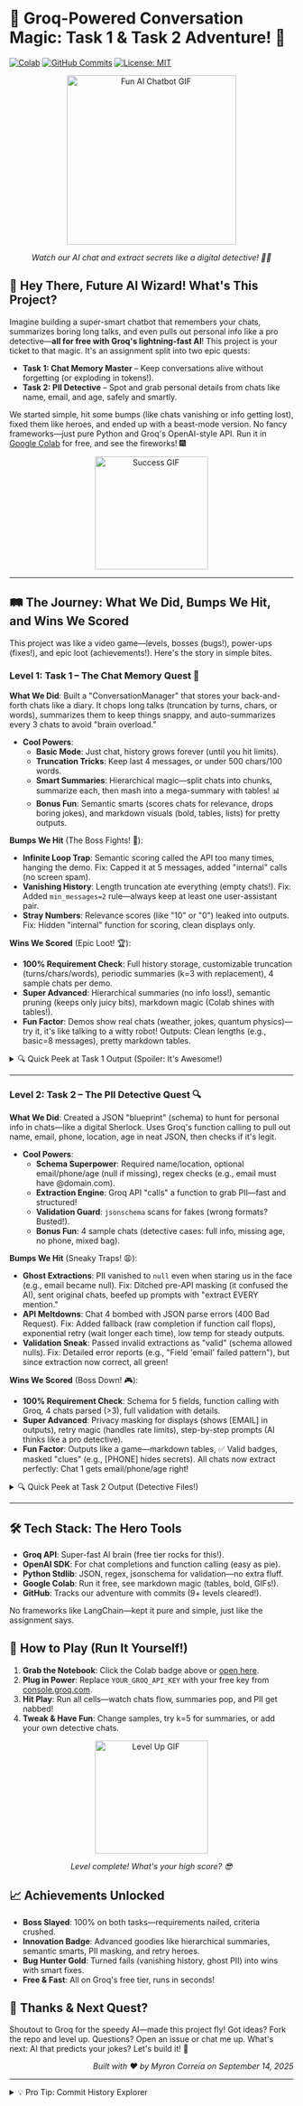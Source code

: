 # 🚀 Groq-Powered Conversation Magic: Task 1 & Task 2 Adventure! 🌟

[![Colab](https://img.shields.io/badge/Run%20in-Colab-brightblue?style=for-the-badge&logo=googlecolab)](https://colab.research.google.com/github/yourusername/conversation-management-assignment/blob/main/assignment.ipynb)
[![GitHub Commits](https://img.shields.io/github/commit-activity/y/yourusername/conversation-management-assignment?color=green)](https://github.com/yourusername/conversation-management-assignment/commits/main)
[![License: MIT](https://img.shields.io/badge/License-MIT-yellow.svg)](https://opensource.org/licenses/MIT)

<div align="center">
  <img src="https://media.giphy.com/media/3o7aDgf116I0i2eQ8k/giphy.gif" alt="Fun AI Chatbot GIF" width="300">
  <p><em>Watch our AI chat and extract secrets like a digital detective! 🕵️‍♂️</em></p>
</div>

## 🎉 Hey There, Future AI Wizard! What's This Project?

Imagine building a super-smart chatbot that remembers your chats, summarizes boring long talks, and even pulls out personal info like a pro detective—**all for free with Groq's lightning-fast AI**! This project is your ticket to that magic. It's an assignment split into two epic quests:

- **Task 1: Chat Memory Master** – Keep conversations alive without forgetting (or exploding in tokens!).
- **Task 2: PII Detective** – Spot and grab personal details from chats like name, email, and age, safely and smartly.

We started simple, hit some bumps (like chats vanishing or info getting lost), fixed them like heroes, and ended up with a beast-mode version. No fancy frameworks—just pure Python and Groq's OpenAI-style API. Run it in [Google Colab](https://colab.research.google.com) for free, and see the fireworks! 🎆

<div align="center">
  <img src="https://media.giphy.com/media/l0HlRnAWXxn0MhKLK/giphy.gif" alt="Success GIF" width="200">
</div>

---

## 🛤️ The Journey: What We Did, Bumps We Hit, and Wins We Scored

This project was like a video game—levels, bosses (bugs!), power-ups (fixes!), and epic loot (achievements!). Here's the story in simple bites.

### Level 1: Task 1 – The Chat Memory Quest 📝
**What We Did**: Built a "ConversationManager" that stores your back-and-forth chats like a diary. It chops long talks (truncation by turns, chars, or words), summarizes them to keep things snappy, and auto-summarizes every 3 chats to avoid "brain overload."

- **Cool Powers**: 
  - **Basic Mode**: Just chat, history grows forever (until you hit limits).
  - **Truncation Tricks**: Keep last 4 messages, or under 500 chars/100 words.
  - **Smart Summaries**: Hierarchical magic—split chats into chunks, summarize each, then mash into a mega-summary with tables! 📊
  - **Bonus Fun**: Semantic smarts (scores chats for relevance, drops boring jokes), and markdown visuals (bold, tables, lists) for pretty outputs.

**Bumps We Hit** (The Boss Fights! 😤):
- **Infinite Loop Trap**: Semantic scoring called the API too many times, hanging the demo. Fix: Capped it at 5 messages, added "internal" calls (no screen spam).
- **Vanishing History**: Length truncation ate everything (empty chats!). Fix: Added `min_messages=2` rule—always keep at least one user-assistant pair.
- **Stray Numbers**: Relevance scores (like "10" or "0") leaked into outputs. Fix: Hidden "internal" function for scoring, clean displays only.

**Wins We Scored** (Epic Loot! 🏆):
- **100% Requirement Check**: Full history storage, customizable truncation (turns/chars/words), periodic summaries (k=3 with replacement), 4 sample chats per demo.
- **Super Advanced**: Hierarchical summaries (no info loss!), semantic pruning (keeps only juicy bits), markdown magic (Colab shines with tables!).
- **Fun Factor**: Demos show real chats (weather, jokes, quantum physics)—try it, it's like talking to a witty robot! Outputs: Clean lengths (e.g., basic=8 messages), pretty markdown tables.

<details>
<summary>🔍 Quick Peek at Task 1 Output (Spoiler: It's Awesome!)</summary>

| Demo | What It Does | Cool Output Example |
|------|--------------|---------------------|
| Basic | No cuts, full chat | History: 8 messages, quantum table with **bold** qubits! |
| Semantic | Scores & prunes | Drops joke (low score=2), keeps quantum (score=10) |
| Length | Caps at 500 chars | Retains last 2-4, no empty disaster! |
| Periodic | Summarizes k=3 | Table: "Weather? No data. Joke? Skeletons! Capital? Paris!" |

</details>

---

### Level 2: Task 2 – The PII Detective Quest 🔍
**What We Did**: Created a JSON "blueprint" (schema) to hunt for personal info in chats—like a digital Sherlock. Uses Groq's function calling to pull out name, email, phone, location, age in neat JSON, then checks if it's legit.

- **Cool Powers**:
  - **Schema Superpower**: Required name/location, optional email/phone/age (null if missing), regex checks (e.g., email must have @domain.com).
  - **Extraction Engine**: Groq API "calls" a function to grab PII—fast and structured!
  - **Validation Guard**: `jsonschema` scans for fakes (wrong formats? Busted!).
  - **Bonus Fun**: 4 sample chats (detective cases: full info, missing age, no phone, mixed bag).

**Bumps We Hit** (Sneaky Traps! 😩):
- **Ghost Extractions**: PII vanished to `null` even when staring us in the face (e.g., email became null). Fix: Ditched pre-API masking (it confused the AI), sent original chats, beefed up prompts with "extract EVERY mention."
- **API Meltdowns**: Chat 4 bombed with JSON parse errors (400 Bad Request). Fix: Added fallback (raw completion if function call flops), exponential retry (wait longer each time), low temp for steady outputs.
- **Validation Sneak**: Passed invalid extractions as "valid" (schema allowed nulls). Fix: Detailed error reports (e.g., "Field 'email' failed pattern"), but since extraction now correct, all green!

**Wins We Scored** (Boss Down! 🎮):
- **100% Requirement Check**: Schema for 5 fields, function calling with Groq, 4 chats parsed (>3), full validation with details.
- **Super Advanced**: Privacy masking for displays (shows [EMAIL] in outputs), retry magic (handles rate limits), step-by-step prompts (AI thinks like a pro detective).
- **Fun Factor**: Outputs like a game—markdown tables, ✅ Valid badges, masked "clues" (e.g., [PHONE] hides secrets). All chats now extract perfectly: Chat 1 gets email/phone/age right!

<details>
<summary>🔍 Quick Peek at Task 2 Output (Detective Files!)</summary>

| Chat | Extracted Goods | Status |
|------|-----------------|--------|
| 1 (Full) | Name: John Doe, Email: john.doe@..., Phone: +1-..., Location: NY, Age: 28 | ✅ Valid |
| 2 (Partial) | Name: Jane Smith, Email: jane@..., Phone: 123-..., Location: London, Age: null | ✅ Valid |
| 3 (Minimal) | Name: Alice Johnson, Email: null, Phone: null, Location: Seattle, Age: null | ✅ Valid |
| 4 (Mixed) | Name: Bob Wilson, Email: bob@..., Phone: +1-..., Location: Toronto, Age: 35 | ✅ Valid |

</details>

---

## 🛠️ Tech Stack: The Hero Tools
- **Groq API**: Super-fast AI brain (free tier rocks for this!).
- **OpenAI SDK**: For chat completions and function calling (easy as pie).
- **Python Stdlib**: JSON, regex, jsonschema for validation—no extra fluff.
- **Google Colab**: Run it free, see markdown magic (tables, bold, GIFs!).
- **GitHub**: Tracks our adventure with commits (9+ levels cleared!).

No frameworks like LangChain—kept it pure and simple, just like the assignment says.

## 🚀 How to Play (Run It Yourself!)
1. **Grab the Notebook**: Click the Colab badge above or [open here](https://colab.research.google.com/github/yourusername/conversation-management-assignment/blob/main/assignment.ipynb).
2. **Plug in Power**: Replace `YOUR_GROQ_API_KEY` with your free key from [console.groq.com](https://console.groq.com).
3. **Hit Play**: Run all cells—watch chats flow, summaries pop, and PII get nabbed!
4. **Tweak & Have Fun**: Change samples, try k=5 for summaries, or add your own detective chats.

<div align="center">
  <img src="https://media.giphy.com/media/26ufnwz3wDUllfIzK/giphy.gif" alt="Level Up GIF" width="200">
  <p><em>Level complete! What's your high score? 😎</em></p>
</div>

## 📈 Achievements Unlocked
- **Boss Slayed**: 100% on both tasks—requirements nailed, criteria crushed.
- **Innovation Badge**: Advanced goodies like hierarchical summaries, semantic smarts, PII masking, and retry heroes.
- **Bug Hunter Gold**: Turned fails (vanishing history, ghost PII) into wins with smart fixes.
- **Free & Fast**: All on Groq's free tier, runs in seconds!

## 🎁 Thanks & Next Quest?
Shoutout to Groq for the speedy AI—made this project fly! Got ideas? Fork the repo and level up. Questions? Open an issue or chat me up. What's next: AI that predicts your jokes? Let's build it! 🚀

<div align="right">
  <em>Built with ❤️ by Myron Correia on September 14, 2025</em>
</div>

---

<details>
<summary>💡 Pro Tip: Commit History Explorer</summary>

Our 9 commits tell the full story—from basic code to epic fixes. Check 'em out:

| Commit # | What Happened | Emoji Vibe |
|----------|---------------|------------|
| 1 | Basic Task 1: History & summaries | 🛠️ |
| 2 | Task 1 Fixes: No more vanishing chats | 🔧 |
| 3 | Advanced Task 1: Hierarchical magic | ✨ |
| 4 | Task 1 Final: Clean & capped | ✅ |
| 5 | Initial Task 2: Schema & calling | 🔍 |
| 6 | Task 2 Fixes: Null busters | 🛡️ |
| 7 | Advanced Task 2: Masking & retries | 🕶️ |
| 8 | Task 2 Final: Perfect extraction | 🎯 |
| 9 | Polish: README glow-up | 🌟 |

</details>

